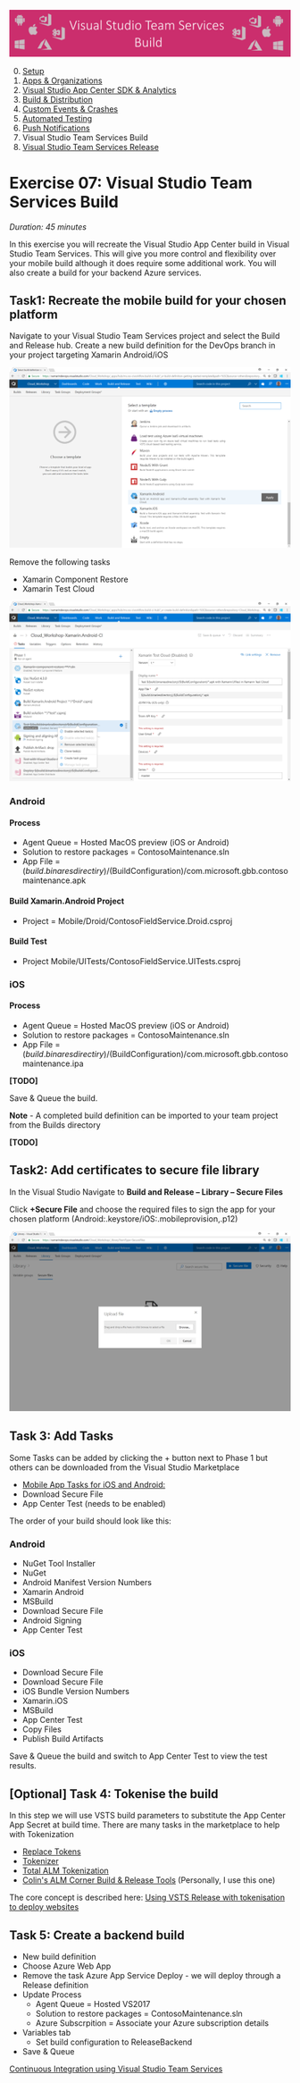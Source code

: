 ![Banner](Assets/Banner.png)

0. [Setup](../00_Setup/)
1. [Apps & Organizations](../01_Apps_&_Organizations)
2. [Visual Studio App Center SDK & Analytics](../02_Visual_Studio_App_Center_SDK_&_Analytics)
3. [Build & Distribution](../03_Build_&_Distribution)
4. [Custom Events & Crashes](../04_Custom_Events_&_Crashes)
5. [Automated Testing](../05_Automated_Testing)
6. [Push Notifications](../06_Push_Notifications)
7. Visual Studio Team Services Build
8. [Visual Studio Team Services Release](../08_Visual_Studio_Team_Services_Release)

# Exercise 07: Visual Studio Team Services Build
_Duration: 45 minutes_

In this exercise you will recreate the Visual Studio App Center build in Visual Studio Team Services.  This will give you more control and flexibility over your mobile build although it does require some additional work.  You will also create a build for your backend Azure services.

## Task1: Recreate the mobile build for your chosen platform

Navigate to your Visual Studio Team Services project and select the Build and Release hub.
Create a new build definition for the DevOps branch in your project targeting Xamarin Android/iOS

![Create new VSTS Build definition](Assets/VSTS_New_Build_Def.png)

Remove the following tasks

* Xamarin Component Restore
* Xamarin Test Cloud

![Remove some build steps](Assets/VSTS_Remove_Build_Steps.png)

### Android

#### Process

* Agent Queue = Hosted MacOS preview (iOS or Android)
* Solution to restore packages = ContosoMaintenance.sln
* App File = $(build.binaresdirectiry)/$(BuildConfiguration)/com.microsoft.gbb.contosomaintenance.apk

#### Build Xamarin.Android Project

* Project = Mobile/Droid/ContosoFieldService.Droid.csproj

#### Build Test

* Project Mobile/UITests/ContosoFieldService.UITests.csproj

### iOS

#### Process

* Agent Queue = Hosted MacOS preview (iOS or Android)
* Solution to restore packages = ContosoMaintenance.sln
* App File = $(build.binaresdirectiry)/$(BuildConfiguration)/com.microsoft.gbb.contosomaintenance.ipa

**[TODO]**

Save & Queue the build.

**Note** - A completed build definition can be imported to your team project from the Builds directory

**[TODO]** 

## Task2: Add certificates to secure file library

In the Visual Studio Navigate to **Build and Release – Library – Secure Files**

Click **+Secure File** and choose the required files to sign the app for your chosen platform (Android:.keystore/iOS:.mobileprovision,.p12) 

![Remove some build steps](Assets/VSTS_Upload_Secure_File.png)

## Task 3: Add Tasks

Some Tasks can be added by clicking the + button next to Phase 1 but others can be downloaded from the Visual Studio Marketplace

* [Mobile App Tasks for iOS and Android:](https://marketplace.visualstudio.com/items?itemName=vs-publisher-473885.motz-mobile-buildtasks)
* Download Secure File
* App Center Test (needs to be enabled)

The order of your build should look like this:

### Android

* NuGet Tool Installer
* NuGet
* Android Manifest Version Numbers
* Xamarin Android
* MSBuild
* Download Secure File
* Android Signing
* App Center Test

### iOS

* Download Secure File
* Download Secure File
* iOS Bundle Version Numbers
* Xamarin.iOS
* MSBuild
* App Center Test
* Copy Files
* Publish Build Artifacts

Save & Queue the build and switch to App Center Test to view the test results.

## [Optional] Task 4: Tokenise the build

In this step we will use VSTS build parameters to substitute the App Center App Secret at build time.
There are many tasks in the marketplace to help with Tokenization

* [Replace Tokens](https://marketplace.visualstudio.com/items?itemName=qetza.replacetokens)
* [Tokenizer](https://marketplace.visualstudio.com/items?itemName=4tecture.Tokenizer)
* [Total ALM Tokenization](https://marketplace.visualstudio.com/items?itemName=TotalALM.totalalm-tokenization)
* [Colin's ALM Corner Build & Release Tools](https://marketplace.visualstudio.com/items?itemName=colinsalmcorner.colinsalmcorner-buildtasks) (Personally, I use this one)

The core concept is described here: [Using VSTS Release with tokenisation to deploy websites](http://blogs.ripple-rock.com/rorystreet/2015/11/25/UsingVSTSReleaseWithTokenisationToDeployWebsites.aspx)

## Task 5: Create a backend build

* New build definition
* Choose Azure Web App
* Remove the task Azure App Service Deploy - we will deploy through a Release definition
* Update Process
    * Agent Queue = Hosted VS2017
    * Solution to restore packages = ContosoMaintenance.sln
    * Azure Subscrpition = Associate your Azure subscription details
* Variables tab
    * Set build configuration to ReleaseBackend
* Save & Queue

[Continuous Integration using Visual Studio Team Services](https://almvm.azurewebsites.net/labs/vsts/continuousintegration)